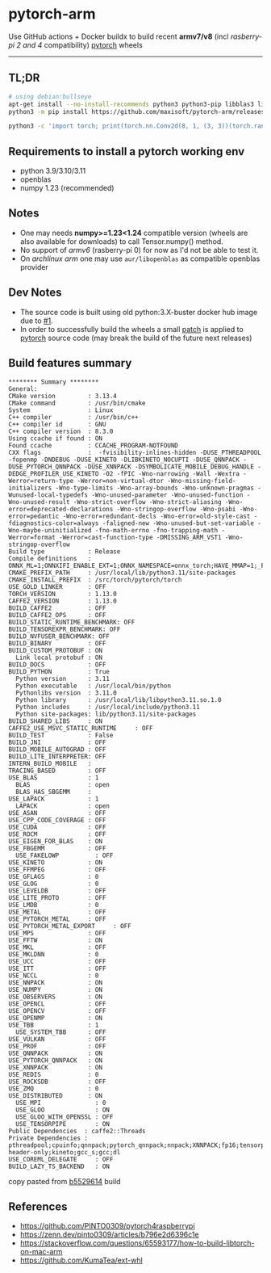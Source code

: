 # pytorch-arm
Use GitHub actions + Docker buildx to build recent **armv7/v8** (incl *rasberry-pi 2 and 4* compatibility) [pytorch](https://github.com/pytorch/pytorch) wheels

--------------

## TL;DR
```sh
# using debian:bullseye
apt-get install --no-install-recommends python3 python3-pip libblas3 libfftw3-3 libopenblas0 python3-typing-extensions
python3 -m pip install https://github.com/maxisoft/pytorch-arm/releases/download/v0.1.0/torch-1.13.0a0+git7c98e70-cp39-cp39-linux_armv7l.whl # change the url if needed

python3 -c 'import torch; print(torch.nn.Conv2d(8, 1, (3, 3))(torch.randn(4, 8, 3, 3)).squeeze_())'
```

## Requirements to install a pytorch working env
- python 3.9/3.10/3.11
- openblas
- numpy 1.23 (recommended)

## Notes
- One may needs **numpy>=1.23<1.24** compatible version (wheels are also available for downloads) to call Tensor.numpy() method.
- No support of *armv6* (rasberry-pi 0) for now as I'd not be able to test it.
- On *archlinux arm* one may use `aur/libopenblas` as compatible openblas provider

## Dev Notes
- The source code is built using old python:3.X-buster docker hub image due to [#1](https://github.com/maxisoft/pytorch-arm/issues/1).
- In order to successfully build the wheels a small [patch](https://github.com/maxisoft/pytorch-arm/blob/main/arm.patch) is applied to [pytorch](https://github.com/pytorch/pytorch) source code (may break the build of the future next releases)

## Build features summary
```
******** Summary ********
General:
CMake version         : 3.13.4
CMake command         : /usr/bin/cmake
System                : Linux
C++ compiler          : /usr/bin/c++
C++ compiler id       : GNU
C++ compiler version  : 8.3.0
Using ccache if found : ON
Found ccache          : CCACHE_PROGRAM-NOTFOUND
CXX flags             :  -fvisibility-inlines-hidden -DUSE_PTHREADPOOL -fopenmp -DNDEBUG -DUSE_KINETO -DLIBKINETO_NOCUPTI -DUSE_QNNPACK -DUSE_PYTORCH_QNNPACK -DUSE_XNNPACK -DSYMBOLICATE_MOBILE_DEBUG_HANDLE -DEDGE_PROFILER_USE_KINETO -O2 -fPIC -Wno-narrowing -Wall -Wextra -Werror=return-type -Werror=non-virtual-dtor -Wno-missing-field-initializers -Wno-type-limits -Wno-array-bounds -Wno-unknown-pragmas -Wunused-local-typedefs -Wno-unused-parameter -Wno-unused-function -Wno-unused-result -Wno-strict-overflow -Wno-strict-aliasing -Wno-error=deprecated-declarations -Wno-stringop-overflow -Wno-psabi -Wno-error=pedantic -Wno-error=redundant-decls -Wno-error=old-style-cast -fdiagnostics-color=always -faligned-new -Wno-unused-but-set-variable -Wno-maybe-uninitialized -fno-math-errno -fno-trapping-math -Werror=format -Werror=cast-function-type -DMISSING_ARM_VST1 -Wno-stringop-overflow
Build type            : Release
Compile definitions   : ONNX_ML=1;ONNXIFI_ENABLE_EXT=1;ONNX_NAMESPACE=onnx_torch;HAVE_MMAP=1;_FILE_OFFSET_BITS=64;HAVE_SHM_OPEN=1;HAVE_SHM_UNLINK=1;HAVE_MALLOC_USABLE_SIZE=1;USE_EXTERNAL_MZCRC;MINIZ_DISABLE_ZIP_READER_CRC32_CHECKS
CMAKE_PREFIX_PATH     : /usr/local/lib/python3.11/site-packages
CMAKE_INSTALL_PREFIX  : /src/torch/pytorch/torch
USE_GOLD_LINKER       : OFF
TORCH_VERSION         : 1.13.0
CAFFE2_VERSION        : 1.13.0
BUILD_CAFFE2          : OFF
BUILD_CAFFE2_OPS      : OFF
BUILD_STATIC_RUNTIME_BENCHMARK: OFF
BUILD_TENSOREXPR_BENCHMARK: OFF
BUILD_NVFUSER_BENCHMARK: OFF
BUILD_BINARY          : OFF
BUILD_CUSTOM_PROTOBUF : ON
  Link local protobuf : ON
BUILD_DOCS            : OFF
BUILD_PYTHON          : True
  Python version      : 3.11
  Python executable   : /usr/local/bin/python
  Pythonlibs version  : 3.11.0
  Python library      : /usr/local/lib/libpython3.11.so.1.0
  Python includes     : /usr/local/include/python3.11
  Python site-packages: lib/python3.11/site-packages
BUILD_SHARED_LIBS     : ON
CAFFE2_USE_MSVC_STATIC_RUNTIME     : OFF
BUILD_TEST            : False
BUILD_JNI             : OFF
BUILD_MOBILE_AUTOGRAD : OFF
BUILD_LITE_INTERPRETER: OFF
INTERN_BUILD_MOBILE   : 
TRACING_BASED         : OFF
USE_BLAS              : 1
  BLAS                : open
  BLAS_HAS_SBGEMM     : 
USE_LAPACK            : 1
  LAPACK              : open
USE_ASAN              : OFF
USE_CPP_CODE_COVERAGE : OFF
USE_CUDA              : OFF
USE_ROCM              : OFF
USE_EIGEN_FOR_BLAS    : ON
USE_FBGEMM            : OFF
  USE_FAKELOWP          : OFF
USE_KINETO            : ON
USE_FFMPEG            : OFF
USE_GFLAGS            : 0
USE_GLOG              : 0
USE_LEVELDB           : OFF
USE_LITE_PROTO        : OFF
USE_LMDB              : 0
USE_METAL             : OFF
USE_PYTORCH_METAL     : OFF
USE_PYTORCH_METAL_EXPORT     : OFF
USE_MPS               : OFF
USE_FFTW              : ON
USE_MKL               : OFF
USE_MKLDNN            : 0
USE_UCC               : OFF
USE_ITT               : OFF
USE_NCCL              : 0
USE_NNPACK            : ON
USE_NUMPY             : ON
USE_OBSERVERS         : ON
USE_OPENCL            : OFF
USE_OPENCV            : OFF
USE_OPENMP            : ON
USE_TBB               : 1
  USE_SYSTEM_TBB      : OFF
USE_VULKAN            : OFF
USE_PROF              : OFF
USE_QNNPACK           : ON
USE_PYTORCH_QNNPACK   : ON
USE_XNNPACK           : ON
USE_REDIS             : 0
USE_ROCKSDB           : OFF
USE_ZMQ               : 0
USE_DISTRIBUTED       : ON
  USE_MPI               : 0
  USE_GLOO              : ON
  USE_GLOO_WITH_OPENSSL : OFF
  USE_TENSORPIPE        : ON
Public Dependencies  : caffe2::Threads
Private Dependencies : pthreadpool;cpuinfo;qnnpack;pytorch_qnnpack;nnpack;XNNPACK;fp16;tensorpipe;gloo;libzstd_static;foxi_loader;rt;fmt::fmt-header-only;kineto;gcc_s;gcc;dl
USE_COREML_DELEGATE     : OFF
BUILD_LAZY_TS_BACKEND   : ON
```

copy pasted from [b5529614](https://github.com/maxisoft/pytorch-arm/commit/b552961430a652284ee3e571bccdcef8fd55b898) build

## References
- https://github.com/PINTO0309/pytorch4raspberrypi
- https://zenn.dev/pinto0309/articles/b796e2d6396c1e
- https://stackoverflow.com/questions/65593177/how-to-build-libtorch-on-mac-arm
- https://github.com/KumaTea/ext-whl